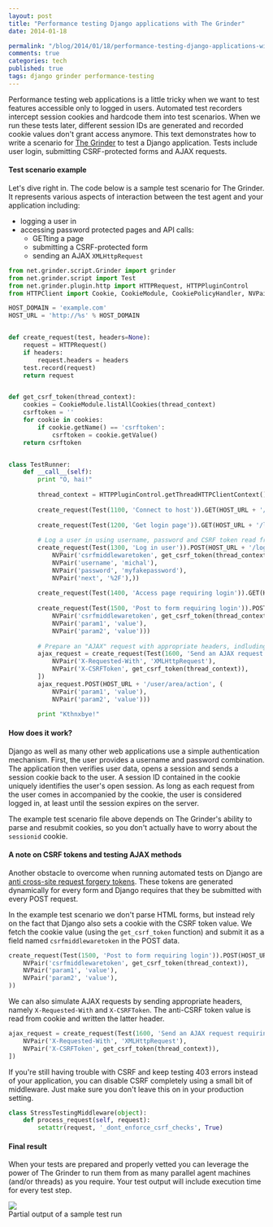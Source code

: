 ```yaml
---
layout: post
title: "Performance testing Django applications with The Grinder"
date: 2014-01-18

permalink: "/blog/2014/01/18/performance-testing-django-applications-with-the-grinder/"
comments: true
categories: tech
published: true
tags: django grinder performance-testing
---
```



Performance testing web applications is a little tricky when we want to test features accessible only to logged in users. Automated test recorders intercept session cookies and hardcode them into test scenarios. When we run these tests later, different session IDs are generated and recorded cookie values don't grant access anymore. This text demonstrates how to write a scenario for [The Grinder][grinder] to test a Django application. Tests include user login, submitting CSRF-protected forms and AJAX requests.

<!-- more -->

#### Test scenario example

Let's dive right in. The code below is a sample test scenario for The Grinder. It represents various aspects of interaction between the test agent and your application including:

* logging a user in
* accessing password protected pages and API calls:
    * GETting a page
    * submitting a CSRF-protected form
    * sending an AJAX `XMLHttpRequest`


```python
from net.grinder.script.Grinder import grinder
from net.grinder.script import Test
from net.grinder.plugin.http import HTTPRequest, HTTPPluginControl
from HTTPClient import Cookie, CookieModule, CookiePolicyHandler, NVPair

HOST_DOMAIN = 'example.com'
HOST_URL = 'http://%s' % HOST_DOMAIN


def create_request(test, headers=None):
    request = HTTPRequest()
    if headers: 
        request.headers = headers
    test.record(request)
    return request


def get_csrf_token(thread_context):
    cookies = CookieModule.listAllCookies(thread_context)
    csrftoken = ''
    for cookie in cookies:
        if cookie.getName() == 'csrftoken':
            csrftoken = cookie.getValue()
    return csrftoken


class TestRunner:
    def __call__(self):
        print "O, hai!"
        
        thread_context = HTTPPluginControl.getThreadHTTPClientContext()
        
        create_request(Test(1100, 'Connect to host')).GET(HOST_URL + '/')
        
        create_request(Test(1200, 'Get login page')).GET(HOST_URL + '/login/')
        
        # Log a user in using username, password and CSRF token read from cookie
        create_request(Test(1300, 'Log in user')).POST(HOST_URL + '/login/', (
            NVPair('csrfmiddlewaretoken', get_csrf_token(thread_context)),
            NVPair('username', 'michal'),
            NVPair('password', 'myfakepassword'),
            NVPair('next', '%2F'),))
        
        create_request(Test(1400, 'Access page requiring login')).GET(HOST_URL + '/user/area/')
        
        create_request(Test(1500, 'Post to form requiring login')).POST(HOST_URL + '/user/area/action', (
            NVPair('csrfmiddlewaretoken', get_csrf_token(thread_context)),
            NVPair('param1', 'value'),
            NVPair('param2', 'value')))
        
        # Prepare an "AJAX" request with appropriate headers, indluding CSRF token from cookie
        ajax_request = create_request(Test(1600, 'Send an AJAX request requiring login'), [
            NVPair('X-Requested-With', 'XMLHttpRequest'),
            NVPair('X-CSRFToken', get_csrf_token(thread_context)),
        ])
        ajax_request.POST(HOST_URL + '/user/area/action', (
            NVPair('param1', 'value'),
            NVPair('param2', 'value')))
        
        print "Kthnxbye!"
```



#### How does it work?

Django as well as many other web applications use a simple authentication mechanism. First, the user provides a username and password combination. The application then verifies user data, opens a session and sends a session cookie back to the user. A session ID contained in the cookie uniquely identifies the user's open session. As long as each request from the user comes in accompanied by the cookie, the user is considered logged in, at least until the session expires on the server.

The example test scenario file above depends on The Grinder's ability to parse and resubmit cookies, so you don't actually have to worry about the `sessionid` cookie.


#### A note on CSRF tokens and testing AJAX methods

Another obstacle to overcome when running automated tests on Django are [anti cross-site request forgery tokens][django_csrf]. These tokens are generated dynamically for every form and Django requires that they be submitted with every POST request. 

In the example test scenario we don't parse HTML forms, but instead rely on the fact that Django also sets a cookie with the CSRF token value. We fetch the cookie value (using the `get_csrf_token` function) and submit it as a field named `csrfmiddlewaretoken` in the POST data. 

```python
create_request(Test(1500, 'Post to form requiring login')).POST(HOST_URL + '/user/area/action', (
    NVPair('csrfmiddlewaretoken', get_csrf_token(thread_context)),
    NVPair('param1', 'value'),
    NVPair('param2', 'value'),
))
```

We can also simulate AJAX requests by sending appropriate headers, namely `X-Requested-With` and `X-CSRFToken`. The anti-CSRF token value is read from cookie and written the latter header.

```python
ajax_request = create_request(Test(1600, 'Send an AJAX request requiring login'), [
    NVPair('X-Requested-With', 'XMLHttpRequest'),
    NVPair('X-CSRFToken', get_csrf_token(thread_context)),
])
```

If you're still having trouble with CSRF and keep testing 403 errors instead of your application, you can disable CSRF completely using a small bit of middleware. Just make sure you don't leave this on in your production setting.


```python
class StressTestingMiddleware(object):
    def process_request(self, request):
        setattr(request, '_dont_enforce_csrf_checks', True)
```

#### Final result

When your tests are prepared and properly vetted you can leverage the power of The Grinder to run them from as many parallel agent machines (and/or threads) as you require. Your test output will include execution time for every test step.

<div class="figure">
<img src="/images/illustrations/2014-01-18/sample_grinder_output.png">
<div class="legend">Partial output of a sample test run</div>
</div>

[grinder]: http://grinder.sourceforge.net  "The Grinder, a Java Load Testing Framework"
[django_csrf]: https://docs.djangoproject.com/en/dev/ref/contrib/csrf/ "Django's Cross Site Request Forgery protection"
